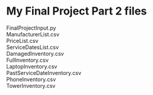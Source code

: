 # My Final Project Part 2 files

FinalProjectInput.py <br> 
ManufacturerList.csv <br> 
PriceList.csv <br> 
ServiceDatesList.csv <br> 
DamagedInventory.csv <br> 
FullInventory.csv <br> 
LaptopInventory.csv <br> 
PastServiceDateInventory.csv <br> 
PhoneInventory.csv <br> 
TowerInventory.csv
